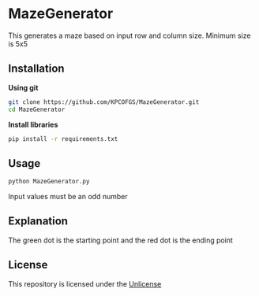 # MazeGenerator

This generates a maze based on input row and column size. Minimum size is 5x5

## Installation

**Using git**

```bash
git clone https://github.com/KPCOFGS/MazeGenerator.git
cd MazeGenerator
```

**Install libraries**

```bash
pip install -r requirements.txt
```

## Usage

```bash
python MazeGenerator.py
```

Input values must be an odd number

## Explanation

The green dot is the starting point and the red dot is the ending point

## License

This repository is licensed under the [Unlicense](LICENSE)
